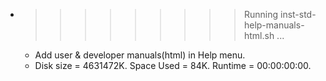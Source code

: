 * >>>>>>>>> Running inst-std-help-manuals-html.sh ...
  * Add user & developer manuals(html) in Help menu.
  * Disk size = 4631472K. Space Used = 84K. Runtime = 00:00:00:00.
